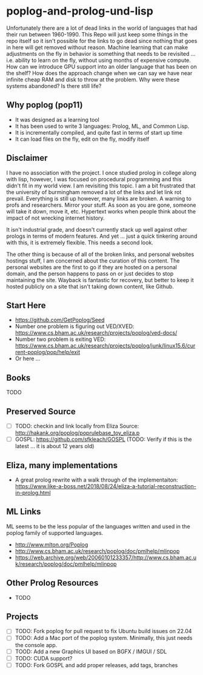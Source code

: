 # poplog-and-prolog-und-lisp

Unfortunately there are a lot of dead links in the world of languages that had their run between 1960-1990.  This Repo will just keep some things in the repo itself so it isn't possible for the links to go dead since nothing that goes in here will get removed without reason.  Machine learning that can make adjustments on the fly in behavior is something that needs to be revisited ... i.e. ability to learn on the fly, without using months of expensive compute.  How can we introduce GPU support into an older language that has been on the shelf?  How does the approach change when we can say we have near infinite cheap RAM and disk to throw at the problem.  Why were these systems abandoned?  Is there still life?

## Why poplog (pop11)

- It was designed as a learning tool
- It has been used to write 3 languages: Prolog, ML, and Common Lisp.
- It is incrementally compiled, and quite fast in terms of start up time
- It can load files on the fly, edit on the fly, modify itself

## Disclaimer

I have no association with the project.  I once studied prolog in college along with lisp, however, I was focused on procedural programming and this didn't fit in my world view.  I am revisiting this topic.  I am a bit frustrated that the university of burmingham removed a lot of the links and let link rot prevail.  Everything is still up however, many links are broken.  A warning to profs and researchers.  Mirror your stuff.  As soon as you are gone, someone will take it down, move it, etc.  Hypertext works when people think about the impact of not wrecking internet history.

It isn't industrial grade, and doesn't currently stack up well against other prologs in terms of modern features.  And yet ... just a quick tinkering around with this, it is extremely flexible.   This needs a second look.

The other thing is because of all of the broken links, and personal websites hostings stuff, I am concerned about the curation of this content.  The personal websites are the first to go if they are hosted on a personal domain, and the person happens to pass on or just decides to stop maintaining the site.  Wayback is fantastic for recovery, but better to keep it hosted publicly on a site that isn't taking down content, like Github.

## Start Here

- https://github.com/GetPoplog/Seed
- Number one problem is figuring out VED/XVED: https://www.cs.bham.ac.uk/research/projects/poplog/ved-docs/
- Number two problem is exiting VED: https://www.cs.bham.ac.uk/research/projects/poplog/junk/linux15.6/current-poplog/pop/help/exit
- Or here ...

## Books

TODO

## Preserved Source

- [ ] TODO: checkin and link locally from Eliza Source: http://hakank.org/poplog/poprulebase_toy_eliza.p
- [ ] GOSPL: https://github.com/sfkleach/GOSPL (TODO: Verify if this is the latest ... it is about 12 years old)

## Eliza, many implementations

- A great prolog rewrite with a walk through of the implementaiton: https://www.like-a-boss.net/2018/08/24/eliza-a-tutorial-reconstruction-in-prolog.html

## ML Links

ML seems to be the less popular of the languages written and used in the poplog family of supported languages.  

- http://www.mlton.org/Poplog
- http://www.cs.bham.ac.uk/research/poplog/doc/pmlhelp/mlinpop
- https://web.archive.org/web/20060101233357/http://www.cs.bham.ac.uk/research/poplog/doc/pmlhelp/mlinpop


## Other Prolog Resources

- TODO

## Projects

- [ ] TODO: Fork poplog for pull request to fix Ubuntu build issues on 22.04
- [ ] TODO: Add a Mac port of the poplog system.  Minimally, this just needs the console app.
- [ ] TOOD: Add a new Graphics UI based on BGFX / IMGUI / SDL
- [ ] TODO: CUDA support?
- [ ] TODO: Fork GOSPL and add proper releases, add tags, branches
